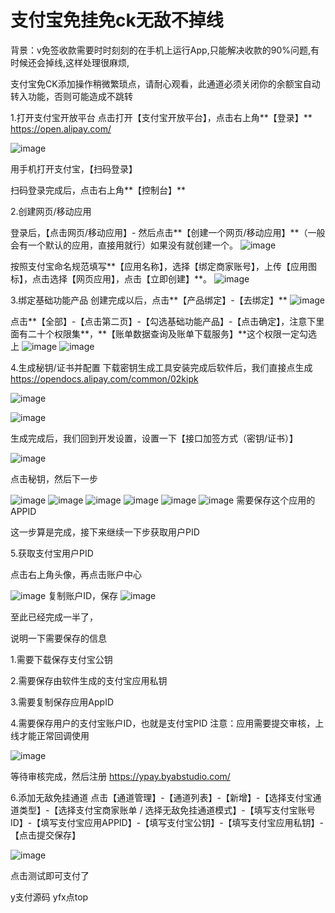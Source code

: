 # 支付宝免挂免ck无敌不掉线

背景：v免签收款需要时时刻刻的在手机上运行App,只能解决收款的90%问题,有时候还会掉线,这样处理很麻烦,


支付宝免CK添加操作稍微繁琐点，请耐心观看，此通道必须关闭你的余额宝自动转入功能，否则可能造成不跳转

1.打开支付宝开放平台
点击打开【支付宝开放平台】，点击右上角**【登录】**
https://open.alipay.com/

![image](https://github.com/japhet99/pay/assets/38454934/ae8b8b11-cb31-4c89-9068-c49706660216)


用手机打开支付宝，【扫码登录】

扫码登录完成后，点击右上角**【控制台】**


2.创建网页/移动应用

登录后，【点击网页/移动应用】- 然后点击**【创建一个网页/移动应用】**（一般会有一个默认的应用，直接用就行）如果没有就创建一个。
![image](https://github.com/japhet99/pay/assets/38454934/d96ec4ae-bb9b-4d58-933b-ed3359cb0def)

按照支付宝命名规范填写**【应用名称】，选择【绑定商家账号】，上传【应用图标】，点击选择【网页应用】，点击【立即创建】**。
![image](https://github.com/japhet99/pay/assets/38454934/923b57cb-d069-4956-a613-55a63284b808)


3.绑定基础功能产品
创建完成以后，点击**【产品绑定】-【去绑定】**
![image](https://github.com/japhet99/pay/assets/38454934/bee5e627-2331-4df9-9c95-ed532789be43)

点击**【全部】-【点击第二页】-【勾选基础功能产品】-【点击确定】，注意下里面有二十个权限集**，**【账单数据查询及账单下载服务】**这个权限一定勾选上
![image](https://github.com/japhet99/pay/assets/38454934/b29fdaab-23bb-4c00-8f05-0df9c7b05887)
![image](https://github.com/japhet99/pay/assets/38454934/81ae3e50-528a-471b-80d6-bef046f80df7)

4.生成秘钥/证书并配置
下载密钥生成工具安装完成后软件后，我们直接点生成 https://opendocs.alipay.com/common/02kipk

![image](https://github.com/japhet99/pay/assets/38454934/56a7a49c-70db-456e-9219-2459bdc53393)

![image](https://github.com/japhet99/pay/assets/38454934/682f7307-e70e-49fc-84eb-4044f5389362)

 生成完成后，我们回到开发设置，设置一下【接口加签方式（密钥/证书）】

![image](https://github.com/japhet99/pay/assets/38454934/46785a31-8023-4323-80dd-54b4a1478450)

点击秘钥，然后下一步

![image](https://github.com/japhet99/pay/assets/38454934/f6b18beb-778d-4d10-8e5b-8890b4a5ea4d)
![image](https://github.com/japhet99/pay/assets/38454934/d332011c-d46d-426e-a318-c0c02cc37884)
![image](https://github.com/japhet99/pay/assets/38454934/1ec2febc-2153-4ca7-b36a-6d80de1b11f8)
![image](https://github.com/japhet99/pay/assets/38454934/3e231b0b-6543-4aff-8c32-c4c2788a390f)
![image](https://github.com/japhet99/pay/assets/38454934/7587ce0b-2e04-40a7-a81e-6ad591e2e42e)
![image](https://github.com/japhet99/pay/assets/38454934/45521bd6-7c41-4b49-89a6-061ba3a51bea)
需要保存这个应用的APPID

这一步算是完成，接下来继续一下步获取用户PID

5.获取支付宝用户PID

点击右上角头像，再点击账户中心

![image](https://github.com/japhet99/pay/assets/38454934/8c0f778f-2411-4bf8-aad7-b838b976430c)
复制账户ID，保存
![image](https://github.com/japhet99/pay/assets/38454934/4359a118-3678-4f50-9482-3c74697f8ab5)

至此已经完成一半了，

说明一下需要保存的信息

1.需要下载保存支付宝公钥

2.需要保存由软件生成的支付宝应用私钥

3.需要复制保存应用AppID

4.需要保存用户的支付宝账户ID，也就是支付宝PID
注意：应用需要提交审核，上线才能正常回调使用

![image](https://github.com/japhet99/pay/assets/38454934/ac8c0e4d-765f-4d97-adbd-de4482996206)


等待审核完成，然后注册 https://ypay.byabstudio.com/ 


6.添加无敌免挂通道
点击【通道管理】-【通道列表】-【新增】-【选择支付宝通道类型】-【选择支付宝商家账单 / 选择无敌免挂通道模式】-【填写支付宝账号ID】-【填写支付宝应用APPID】-【填写支付宝公钥】-【填写支付宝应用私钥】-【点击提交保存】

![image](https://github.com/japhet99/pay/assets/38454934/e7f6d52b-0615-4fe9-bd0a-fc6ce8d653ed)

点击测试即可支付了

y支付源码 yfx点top
